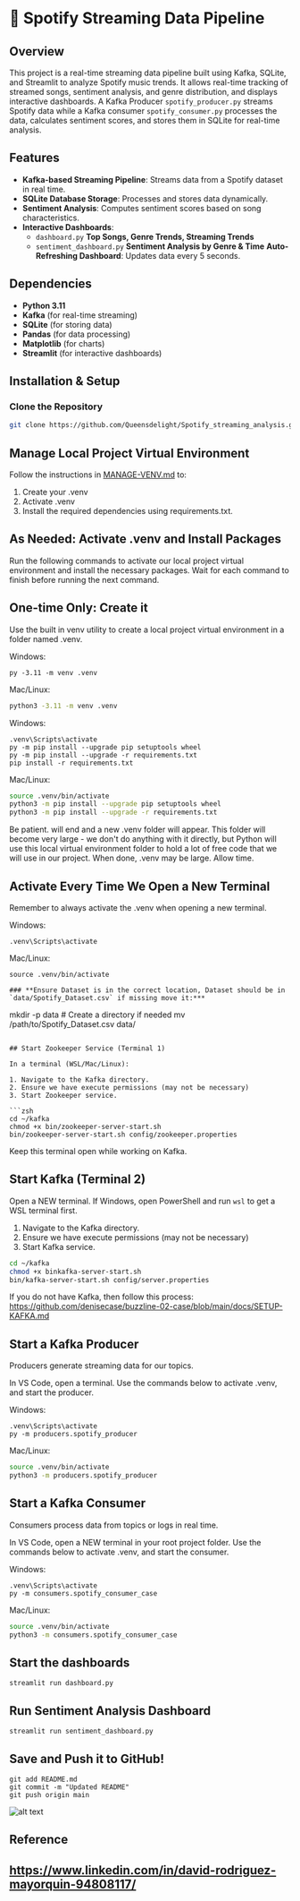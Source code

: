 # 🎵 Spotify Streaming Data Pipeline 

## **Overview**
This project is a real-time streaming data pipeline built using Kafka, SQLite, and Streamlit to analyze Spotify music trends. 
It allows real-time tracking of streamed songs, sentiment analysis, and genre distribution, and displays interactive dashboards.
A Kafka Producer `spotify_producer.py` streams Spotify data while a Kafka consumer `spotify_consumer.py` processes the data, calculates sentiment scores, and stores them in SQLite for real-time analysis.

## **Features**
- **Kafka-based Streaming Pipeline**: Streams data from a Spotify dataset in real time.  
- **SQLite Database Storage**: Processes and stores data dynamically.  
- **Sentiment Analysis**: Computes sentiment scores based on song characteristics.  
- **Interactive Dashboards**:  
   - `dashboard.py` **Top Songs, Genre Trends, Streaming Trends**   
   - `sentiment_dashboard.py` **Sentiment Analysis by Genre & Time** 
**Auto-Refreshing Dashboard**: Updates data every 5 seconds.  

## **Dependencies**
- **Python 3.11**
- **Kafka** (for real-time streaming)
- **SQLite** (for storing data)
- **Pandas** (for data processing)
- **Matplotlib** (for charts)
- **Streamlit** (for interactive dashboards)

## **Installation & Setup**
### **Clone the Repository**
```sh
git clone https://github.com/Queensdelight/Spotify_streaming_analysis.git
```
## Manage Local Project Virtual Environment

Follow the instructions in [MANAGE-VENV.md](https://github.com/denisecase/buzzline-01-case/blob/main/docs/MANAGE-VENV.md) to:
1. Create your .venv
2. Activate .venv
3. Install the required dependencies using requirements.txt.

## As Needed: Activate .venv and Install Packages

Run the following commands to activate our local project virtual environment 
and install the necessary packages. 
Wait for each command to finish before running the next command. 

## One-time Only: Create it 

Use the built in venv utility to create a local project virtual environment in a folder named .venv. 

Windows: 
```shell
py -3.11 -m venv .venv
```

Mac/Linux:
```zsh
python3 -3.11 -m venv .venv
```

Windows: 

```shell
.venv\Scripts\activate
py -m pip install --upgrade pip setuptools wheel
py -m pip install --upgrade -r requirements.txt
pip install -r requirements.txt
```

Mac/Linux: 

```zsh
source .venv/bin/activate
python3 -m pip install --upgrade pip setuptools wheel
python3 -m pip install --upgrade -r requirements.txt
```

Be patient. will end and a new .venv folder will appear.
This folder will become very large - we don't do anything with it directly, 
but Python will use this local virtual environment folder to hold a lot of
free code that we will use in our project. When done, .venv may be large. Allow time.

## Activate Every Time We Open a New Terminal 

Remember to always activate the .venv when opening a new terminal. 

Windows: 

```shell
.venv\Scripts\activate
```

Mac/Linux:

```shell
source .venv/bin/activate
```

```
### **Ensure Dataset is in the correct location, Dataset should be in `data/Spotify_Dataset.csv` if missing move it:***
```
mkdir -p data # Create a directory if needed
mv /path/to/Spotify_Dataset.csv data/
```

## Start Zookeeper Service (Terminal 1)

In a terminal (WSL/Mac/Linux):

1. Navigate to the Kafka directory.
2. Ensure we have execute permissions (may not be necessary)
3. Start Zookeeper service. 

```zsh
cd ~/kafka
chmod +x bin/zookeeper-server-start.sh
bin/zookeeper-server-start.sh config/zookeeper.properties
```

Keep this terminal open while working on Kafka.

## Start Kafka (Terminal 2)

Open a NEW terminal. If Windows, open PowerShell and run `wsl` to get a WSL terminal first.

1. Navigate to the Kafka directory.
2. Ensure we have execute permissions (may not be necessary)
3. Start Kafka service. 

```zsh
cd ~/kafka
chmod +x binkafka-server-start.sh
bin/kafka-server-start.sh config/server.properties
```

If you do not have Kafka, then follow this process:
https://github.com/denisecase/buzzline-02-case/blob/main/docs/SETUP-KAFKA.md


## Start a Kafka Producer

Producers generate streaming data for our topics.

In VS Code, open a terminal.
Use the commands below to activate .venv, and start the producer. 

Windows:
```shell
.venv\Scripts\activate
py -m producers.spotify_producer
```

Mac/Linux:
```zsh
source .venv/bin/activate
python3 -m producers.spotify_producer
```

## Start a Kafka Consumer

Consumers process data from topics or logs in real time.

In VS Code, open a NEW terminal in your root project folder. 
Use the commands below to activate .venv, and start the consumer. 

Windows:
```shell
.venv\Scripts\activate
py -m consumers.spotify_consumer_case
```

Mac/Linux:
```zsh
source .venv/bin/activate
python3 -m consumers.spotify_consumer_case
```

## **Start the dashboards**
```
streamlit run dashboard.py
```

## **Run Sentiment Analysis Dashboard**
```
streamlit run sentiment_dashboard.py
```

## **Save and Push it to GitHub!**
```
git add README.md
git commit -m "Updated README"
git push origin main
```

![alt text](https://1drv.ms/i/c/697f9e05ef78a63b/EeJiBrPjAlBBvw-fnaCReJoBz909qfQPcIeDi2325lI7kw?e=hgX065)

## Reference
## https://www.linkedin.com/in/david-rodriguez-mayorquin-94808117/
